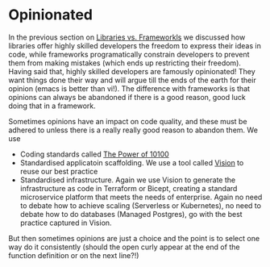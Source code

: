 # Opinionated

In the previous section on [Libraries vs. Frameworkls](./libs.md) we discussed how libraries offer highly skilled
developers the freedom to express their ideas in code, while frameworks programatically constrain developers to
prevent them from making mistakes (which ends up restricting their freedom). Having said that, highly skilled
developers are famously opinionated! They want things done their way and will argue till the ends of the earth
for their opinion (emacs is better than vi!). The difference with frameworks is that opinions can always be
abandoned if there is a good reason, good luck doing that in a framework.

Sometimes opinions have an impact on code quality, and these must be adhered to unless there is a really really good
reason to abandon them. We use
- Coding standards called [The Power of 10100](./power.md)
- Standardised applicatoin scaffolding. We use a tool called [Vision](https://github.com/vision-cli/vision) to reuse our best practice
- Standardised infrastructure. Again we use Vision to generate the infrastructure as code in Terraform or Bicept, creating a standard microservice platform that meets the needs of enterprise. Again no need to debate how to achieve scaling
(Serverless or Kubernetes), no need to debate how to do databases (Managed Postgres), go with the best practice captured in Vision. 

But then sometimes opinions are just a choice and the point is to select one way do it consistently (should 
the open curly appear at the end of the function definition or on the next line?!)
